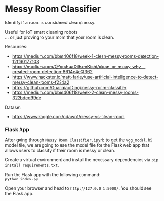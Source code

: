 # Messy Room Classifier

Identify if a room is considered clean/messy. 
 
Useful for IoT smart cleaning robots  
... or just proving to your mom that your room is clean.


Resources:  
- https://medium.com/bbm406f18/week-1-clean-messy-rooms-detection-12ff60177103
- https://medium.com/@YoshuaDilhamKishi/clean-or-messy-why-i-created-room-detection-8614e4e3f362
- https://www.hackster.io/matt-farley/use-artificial-intelligence-to-detect-messy-clean-rooms-f224a2
- https://github.com/GuanqiaoDing/messy-room-classifier
- https://medium.com/bbm406f18/week-2-clean-messy-rooms-322bdcd99de

Dataset:  
- https://www.kaggle.com/cdawn1/messy-vs-clean-room

### Flask App
After going through `Messy Room Classifier.ipynb` to get the `vgg_model.h5` model file, we are going to use the model file for the Flask web app that allows users to classify if their room is messy or clean.

Create a virtual environment and install the necessary dependencies via `pip install requirements.txt`.

Run the Flask app with the following command:  
`python index.py`

Open your browser and head to `http://127.0.0.1:5000/`. You should see the Flask app.



